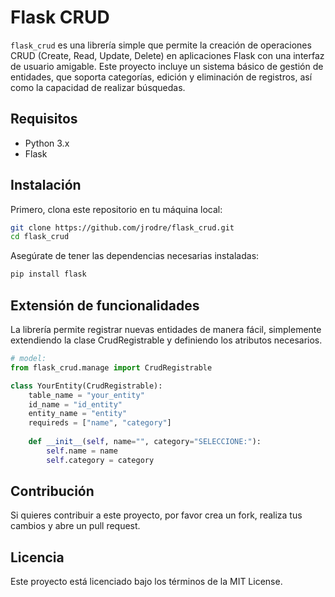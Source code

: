 # Flask CRUD

`flask_crud` es una librería simple que permite la creación de operaciones CRUD (Create, Read, Update, Delete) en aplicaciones Flask con una interfaz de usuario amigable. Este proyecto incluye un sistema básico de gestión de entidades, que soporta categorías, edición y eliminación de registros, así como la capacidad de realizar búsquedas.

## Requisitos

- Python 3.x
- Flask

## Instalación

Primero, clona este repositorio en tu máquina local:

```bash
git clone https://github.com/jrodre/flask_crud.git
cd flask_crud
```
Asegúrate de tener las dependencias necesarias instaladas:
```bash
pip install flask
```
## Extensión de funcionalidades
La librería permite registrar nuevas entidades de manera fácil, simplemente extendiendo la clase CrudRegistrable y definiendo los atributos necesarios.
```python
# model:
from flask_crud.manage import CrudRegistrable

class YourEntity(CrudRegistrable):
    table_name = "your_entity"
    id_name = "id_entity"
    entity_name = "entity"
    requireds = ["name", "category"]
    
    def __init__(self, name="", category="SELECCIONE:"):
        self.name = name
        self.category = category

```
## Contribución
Si quieres contribuir a este proyecto, por favor crea un fork, realiza tus cambios y abre un pull request.

## Licencia
Este proyecto está licenciado bajo los términos de la MIT License.
